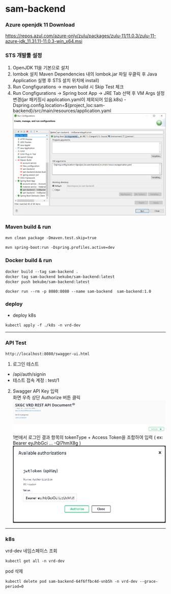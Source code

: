 # sam-backend



### Azure openjdk 11 Download
https://repos.azul.com/azure-only/zulu/packages/zulu-11/11.0.3/zulu-11-azure-jdk_11.31.11-11.0.3-win_x64.msi

### STS 개발툴 설정
1. OpenJDK 11을 기본으로 설치 
2. lombok 설치
   Maven Dependencies 내의 lombok.jar 파일 우클릭 후 Java Application 실행 후 STS 설치 위치에 install)
3. Run Congfigurations -> maven build 시  Skip Test 체크
4. Run Congfigurations -> Spring boot App -> JRE Tab 선택 후  VM Args 설정변경(jar 패키징시 application.yaml이 제외되어 있음.k8s)
   -Dspring.config.location=${project_loc:sam-backend}/src/main/resources/application.yaml
   ![](./assets/sts-runconfig.png)

### Maven build & run
```
mvn clean package -Dmaven.test.skip=true
```

```
mvn spring-boot:run -Dspring.profiles.active=dev
```

### Docker build & run
```
docker build --tag sam-backend .
docker tag sam-backend bekube/sam-backend:latest
docker push bekube/sam-backend:latest
```


```
docker run --rm -p 8080:8080 --name sam-backend  sam-backend:1.0
```
### deploy

- deploy k8s
```
kubectl apply -f ./k8s -n vrd-dev
```
---

### API Test
```
http://localhost:8080/swagger-ui.html
```

1. 로그인 테스트 
 - /api/auth/signin  
 - 테스트 접속 계정 : test/1
 
2. Swagger API Key 입력  
  화면 우측 상단 Authorize 버튼 클릭
   ![](./assets/auth-0.png)
   1번에서 로그인 결과 항목의 tokenType + 
Access Token을 조합하여 입력 ( ex: Bearer eyJhbGci ... -Ql7hmX8g )
   ![](./assets/auth-1.png)


---

### k8s
vrd-dev 네임스페이스 조회
```
kubectl get all -n vrd-dev
```
pod 삭제
```
kubectl delete pod sam-backend-64f6ffbc4d-vnb5h -n vrd-dev --grace-period=0
```
